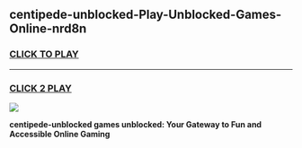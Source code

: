 
## centipede-unblocked-Play-Unblocked-Games-Online-nrd8n
<h3>
<a href="https://premium76.site?title=centipede-unblocked&ref=25A">CLICK TO PLAY</a></h3>
<hr>

<h3>
<a href="https://premium76.site?title=centipede-unblocked&ref=25A">CLICK 2 PLAY</a>
  
</h3>

<a href="https://premium76.site?title=centipede-unblocked&ref=25A"><img src="https://clearcache.store/games.png"></a>


**centipede-unblocked games unblocked: Your Gateway to Fun and Accessible Online Gaming**
